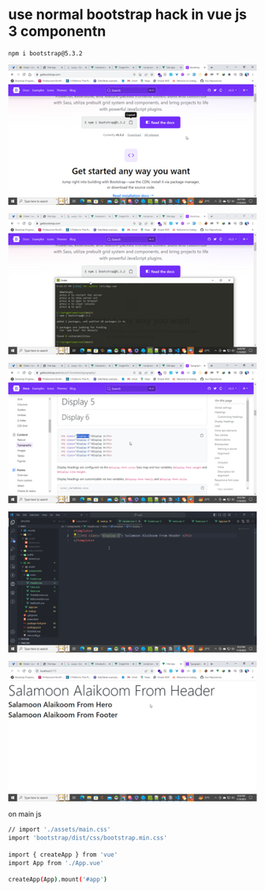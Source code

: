 # use normal bootstrap hack in vue js 3 componentn

```bash
npm i bootstrap@5.3.2
```

![Untitled](use%20normal%20bootstrap%20hack%20in%20vue%20js%203%20componentn%207ce3b252968f4e72b9e101155fb0ad3a/Untitled.png)

![Untitled](use%20normal%20bootstrap%20hack%20in%20vue%20js%203%20componentn%207ce3b252968f4e72b9e101155fb0ad3a/Untitled%201.png)

![Untitled](use%20normal%20bootstrap%20hack%20in%20vue%20js%203%20componentn%207ce3b252968f4e72b9e101155fb0ad3a/Untitled%202.png)

![Untitled](use%20normal%20bootstrap%20hack%20in%20vue%20js%203%20componentn%207ce3b252968f4e72b9e101155fb0ad3a/Untitled%203.png)

![Untitled](use%20normal%20bootstrap%20hack%20in%20vue%20js%203%20componentn%207ce3b252968f4e72b9e101155fb0ad3a/Untitled%204.png)

on main js

```bash
// import './assets/main.css'
import 'bootstrap/dist/css/bootstrap.min.css'

import { createApp } from 'vue'
import App from './App.vue'

createApp(App).mount('#app')
```